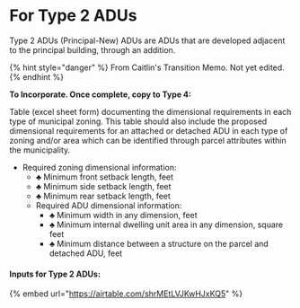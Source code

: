 # For Type 2 ADUs

Type 2 ADUs (Principal-New) ADUs are ADUs that are developed adjacent to the principal building, through an addition.

{% hint style="danger" %}
From Caitlin's Transition Memo. Not yet edited.
{% endhint %}

**To Incorporate. Once complete, copy to Type 4:**

Table (excel sheet form) documenting the dimensional requirements in each type of municipal zoning. This table should also include the proposed dimensional requirements for an attached or detached ADU in each type of zoning and/or area which can be identified through parcel attributes within the municipality.&#x20;

* Required zoning dimensional information:
  * ♣ Minimum front setback length, feet
  * ♣ Minimum side setback length, feet
  * ♣ Minimum rear setback length, feet
  * Required ADU dimensional information:
    * ♣ Minimum width in any dimension, feet
    * ♣ Minimum internal dwelling unit area in any dimension, square feet
    * ♣ Minimum distance between a structure on the parcel and detached ADU, feet

#### Inputs for Type 2 ADUs:

{% embed url="https://airtable.com/shrMEtLVJKwHJxKQ5" %}
